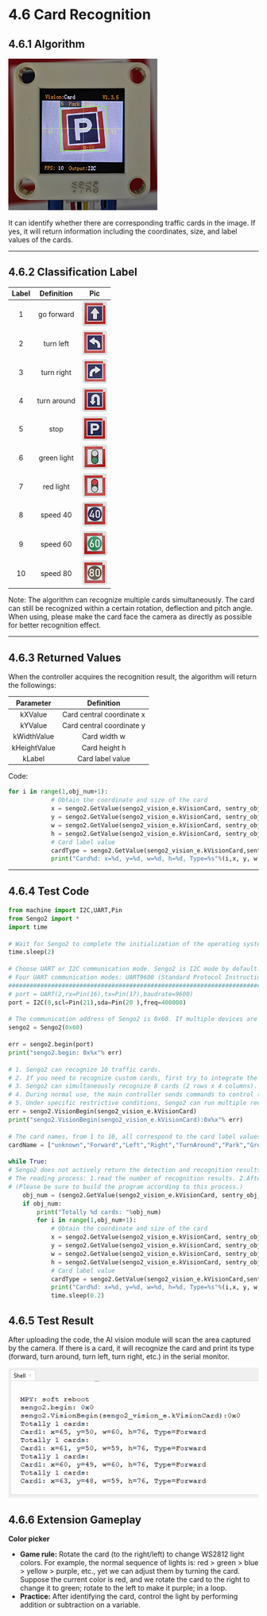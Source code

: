 # 4.6 Card Recognition

## 4.6.1 Algorithm

![15](./media/15.png)

It can identify whether there are corresponding traffic cards in the image. If yes, it will return information including the coordinates, size, and label values of the cards.

--------

## 4.6.2 Classification Label

| Label | Definition  |           Pic           |
| :---: | :---------: | :---------------------: |
|   1   | go forward  | ![007](./media/007.png) |
|   2   |  turn left  | ![001](./media/001.png) |
|   3   | turn right  | ![002](./media/002.png) |
|   4   | turn around | ![004](./media/004.png) |
|   5   |    stop     | ![003](./media/003.png) |
|   6   | green light | ![009](./media/009.png) |
|   7   |  red light  | ![005](./media/005.png) |
|   8   |  speed 40   | ![008](./media/008.png) |
|   9   |  speed 60   | ![010](./media/010.png) |
|  10   |  speed 80   | ![006](./media/006.png) |

Note: The algorithm can recognize multiple cards simultaneously. The card can still be recognized within a certain rotation, deflection and pitch angle. When using, please make the card face the camera as directly as possible for better recognition effect.

----------------------

## 4.6.3 Returned Values

When the controller acquires the recognition result, the algorithm will return the followings:

|  Parameter   |        Definition         |
| :----------: | :-----------------------: |
|   kXValue    | Card central coordinate x |
|   kYValue    | Card central coordinate y |
| kWidthValue  |       Card width w        |
| kHeightValue |       Card height h       |
|    kLabel    |     Card label value      |

Code:

```python
for i in range(1,obj_num+1):
            # Obtain the coordinate and size of the card
            x = sengo2.GetValue(sengo2_vision_e.kVisionCard, sentry_obj_info_e.kXValue, i)
            y = sengo2.GetValue(sengo2_vision_e.kVisionCard, sentry_obj_info_e.kYValue, i)
            w = sengo2.GetValue(sengo2_vision_e.kVisionCard, sentry_obj_info_e.kWidthValue, i)
            h = sengo2.GetValue(sengo2_vision_e.kVisionCard, sentry_obj_info_e.kHeightValue, i)
            # Card label value
            cardType = sengo2.GetValue(sengo2_vision_e.kVisionCard,sentry_obj_info_e.kLabel,i)      
            print("Card%d: x=%d, y=%d, w=%d, h=%d, Type=%s"%(i,x, y, w, h,cardName[cardType]))
```

------------

## 4.6.4 Test Code

```python
from machine import I2C,UART,Pin
from Sengo2 import *
import time

# Wait for Sengo2 to complete the initialization of the operating system. This waiting time cannot be removed to prevent the situation where the controller has already developed and sent instructions before Sengo2 has been fully initialized
time.sleep(2)

# Choose UART or I2C communication mode. Sengo2 is I2C mode by default. You can switch between the two by short pressing the mode button.
# Four UART communication modes: UART9600 (Standard Protocol Instruction), UART57600 (Standard Protocol Instruction), UART115200 (Standard Protocol Instruction), Simple9600 (Simple Protocol Instruction)
#########################################################################################################
# port = UART(2,rx=Pin(16),tx=Pin(17),baudrate=9600)
port = I2C(0,scl=Pin(21),sda=Pin(20 ),freq=400000)

# The communication address of Sengo2 is 0x60. If multiple devices are connected to the I2C bus, please avoid address conflicts.
sengo2 = Sengo2(0x60)

err = sengo2.begin(port)
print("sengo2.begin: 0x%x"% err)
 
# 1. Sengo2 can recognize 10 traffic cards.
# 2. If you need to recognize custom cards, first try to integrate the deep learning algorithm; If fialed, you may get a Sentry2, burn Sentry2MV firmware, collect images by yourself to train the model, and then write a python script to call the model.
# 3. Sengo2 can simultaneously recognize 8 cards (2 rows x 4 columns). Generally, the results are output in the order from top to bottom and from left to right.
# 4. During normal use, the main controller sends commands to control the on and off of Sengo2 algorithm, rather than manual operation by joystick.
# 5. Under specific restrictive conditions, Sengo2 can run multiple recognition algorithms in parallel
err = sengo2.VisionBegin(sengo2_vision_e.kVisionCard)
print("sengo2.VisionBegin(sengo2_vision_e.kVisionCard):0x%x"% err)

# The card names, from 1 to 10, all correspond to the card label values
cardName = ["unknown","Forward","Left","Right","TurnAround","Park","GreenLight","RedLight","Speed-40","Speed-60","Speed-80"]

while True:
# Sengo2 does not actively return the detection and recognition results; it requires the main control board to send instructions for reading.
# The reading process: 1.read the number of recognition results. 2.After receiving the instruction, Sengo2 will refresh the result data. 3.If the number of results is not zero, the board will then send instructions to read the relevant information. 
# (Please be sure to build the program according to this process.)
    obj_num = (sengo2.GetValue(sengo2_vision_e.kVisionCard, sentry_obj_info_e.kStatus))
    if obj_num:
        print("Totally %d cards: "%obj_num)
        for i in range(1,obj_num+1):
            # Obtain the coordinate and size of the card
            x = sengo2.GetValue(sengo2_vision_e.kVisionCard, sentry_obj_info_e.kXValue, i)
            y = sengo2.GetValue(sengo2_vision_e.kVisionCard, sentry_obj_info_e.kYValue, i)
            w = sengo2.GetValue(sengo2_vision_e.kVisionCard, sentry_obj_info_e.kWidthValue, i)
            h = sengo2.GetValue(sengo2_vision_e.kVisionCard, sentry_obj_info_e.kHeightValue, i)
            # Card label value
            cardType = sengo2.GetValue(sengo2_vision_e.kVisionCard,sentry_obj_info_e.kLabel,i)      
            print("Card%d: x=%d, y=%d, w=%d, h=%d, Type=%s"%(i,x, y, w, h,cardName[cardType]))
            time.sleep(0.2)    

```

## 4.6.5 Test Result

After uploading the code, the AI vision module will scan the area captured by the camera. If there is a card, it will recognize the card and print its type (forward, turn around, turn left, turn right, etc.) in the serial monitor. 

![](./media/b8.png)

## 4.6.6 Extension Gameplay

**Color picker**

- **Game rule:** Rotate the card (to the right/left) to change WS2812 light colors. For example, the normal sequence of lights is: red > green > blue > yellow > purple, etc., yet we can adjust them by turning the card. Suppose the current color is red, and we rotate the card to the right to change it to green; rotate to the left to make it purple; in a loop.
- **Practice:** After identifying the card, control the light by performing addition or subtraction on a variable.
